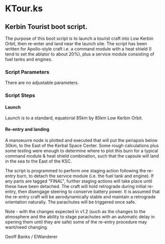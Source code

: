 # KTour.ks

## Kerbin Tourist boot script.

The purpose of this boot script is to launch a tourist craft into Low Kerbin Orbit, then re-enter and land near the launch site. The script has been written for Apollo-style craft i.e. a command module with a heat shield (I tend to set the ablator to about 20%), plus a service module consisting of fuel tanks and engines.

### Script Parameters

There are no adjustable parameters.

### Script Steps

#### Launch

Launch is to a standard, equatorial 85km by 85km Low Kerbin Orbit.

#### Re-entry and landing

A manoeuvre node is plotted and executed that will put the periapsis below 30km, to the East of the Kerbal Space Center. Some rough calculations plus some testing were enough to determine where to plot this burn for a typical command module & heat shield combination, such that the capsule will land in the sea to the East of the KSC.

The script is programmed to perform one staging action following the re-entry burn, to detach the service module (i.e. the fuel tank and engine). If any parts are tagged "FINAL", further staging actions will take place until these have been detached. The craft will hold retrograde during initial re-entry, then disengage steering to conserve battery power. It is assumed that the re-entry craft will be aerodynamically stable and maintain a retrograde orientation naturally. The parachutes will be triggered once safe.

Note - with the changes expected in v1.2 (such as the changes to the atmosphere and the ability to stage parachutes with an automatic delay in opening them until they are safe) some of the re-entry procedure may want/need changing. 

Geoff Banks / ElWanderer
